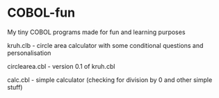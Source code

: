 # COBOL-fun
My tiny COBOL programs made for fun and learning purposes

kruh.clb - circle area calculator with some conditional questions and personalisation

circlearea.cbl - version 0.1 of kruh.cbl

calc.cbl - simple calculator (checking for division by 0 and other simple stuff)
